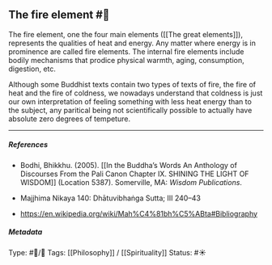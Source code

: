 ## The fire element  #🧠 

The fire element, one the four main elements ([[The great elements]]), represents the qualities of heat and energy. Any matter where energy is in prominence are called fire elements. The internal fire elements include bodily mechanisms that prodice physical warmth, aging, consumption, digestion, etc.

Although some Buddhist texts contain two types of texts of fire, the fire of heat and the fire of coldness, we nowadays understand that coldness is just our own interpretation of feeling something with less heat energy than to the subject, any paritical being not scientifically possible to actually have absolute zero degrees of tempeture.

___

##### References

- Bodhi, Bhikkhu. (2005). [[In the Buddha’s Words An Anthology of Discourses From the Pali Canon Chapter IX. SHINING THE LIGHT OF WISDOM]] (Location 5387). Somerville, MA: _Wisdom Publications_.

- Majjhima Nikaya 140: Dhātuvibhaṅga Sutta; III 240–43

- https://en.wikipedia.org/wiki/Mah%C4%81bh%C5%ABta#Bibliography

##### Metadata

Type: #🔵/🔵 
Tags: [[Philosophy]] / [[Spirituality]] 
Status: #☀️ 